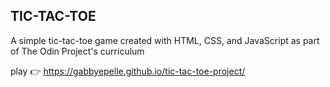 ## TIC-TAC-TOE
A simple tic-tac-toe game created with HTML, CSS, and JavaScript as part of The Odin Project's curriculum

play 👉 https://gabbyepelle.github.io/tic-tac-toe-project/